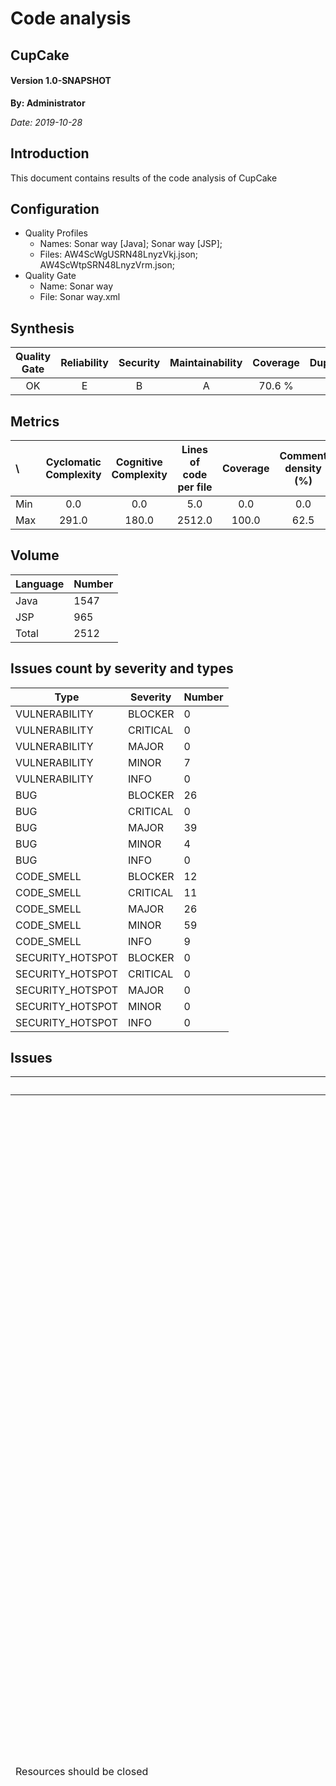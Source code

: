 # Code analysis
## CupCake 
#### Version 1.0-SNAPSHOT 

**By: Administrator**

*Date: 2019-10-28*

## Introduction
This document contains results of the code analysis of CupCake



## Configuration

- Quality Profiles
    - Names: Sonar way [Java]; Sonar way [JSP]; 
    - Files: AW4ScWgUSRN48LnyzVkj.json; AW4ScWtpSRN48LnyzVrm.json; 
 - Quality Gate
    - Name: Sonar way
    - File: Sonar way.xml

## Synthesis
Quality Gate | Reliability | Security | Maintainability | Coverage | Duplications
:---:|:---:|:---:|:---:|:---:|:---:
OK | E | B | A | 70.6 % | 1.8 %

## Metrics

\ | Cyclomatic Complexity | Cognitive Complexity | Lines of code per file | Coverage | Comment density (%) | Duplication (%)
:---|:---:|:---:|:---:|:---:|:---:|:---:
Min | 0.0 | 0.0 | 5.0 | 0.0 | 0.0 | 0.0
Max | 291.0 | 180.0 | 2512.0 | 100.0 | 62.5 | 20.0

## Volume

Language|Number
---|---
Java|1547
JSP|965
Total|2512


## Issues count by severity and types

Type|Severity|Number
---|---|---
VULNERABILITY|BLOCKER|0
VULNERABILITY|CRITICAL|0
VULNERABILITY|MAJOR|0
VULNERABILITY|MINOR|7
VULNERABILITY|INFO|0
BUG|BLOCKER|26
BUG|CRITICAL|0
BUG|MAJOR|39
BUG|MINOR|4
BUG|INFO|0
CODE_SMELL|BLOCKER|12
CODE_SMELL|CRITICAL|11
CODE_SMELL|MAJOR|26
CODE_SMELL|MINOR|59
CODE_SMELL|INFO|9
SECURITY_HOTSPOT|BLOCKER|0
SECURITY_HOTSPOT|CRITICAL|0
SECURITY_HOTSPOT|MAJOR|0
SECURITY_HOTSPOT|MINOR|0
SECURITY_HOTSPOT|INFO|0


## Issues
Name|Description|Type|Severity|Number
---|---|---|---|---
Resources should be closed|Connections, streams, files, and other classes that implement the Closeable interface or its super-interface, <br /> AutoCloseable, needs to be closed after use. Further, that close call must be made in a finally block otherwise <br /> an exception could keep the call from being made. Preferably, when class implements AutoCloseable, resource should be created using <br /> "try-with-resources" pattern and will be closed automatically. <br /> Failure to properly close resources will result in a resource leak which could bring first the application and then perhaps the box it's on to <br /> their knees. <br /> Noncompliant Code Example <br />  <br /> private void readTheFile() throws IOException { <br />   Path path = Paths.get(this.fileName); <br />   BufferedReader reader = Files.newBufferedReader(path, this.charset); <br />   // ... <br />   reader.close();  // Noncompliant <br />   // ... <br />   Files.lines("input.txt").forEach(System.out::println); // Noncompliant: The stream needs to be closed <br /> } <br />  <br /> private void doSomething() { <br />   OutputStream stream = null; <br />   try { <br />     for (String property : propertyList) { <br />       stream = new FileOutputStream("myfile.txt");  // Noncompliant <br />       // ... <br />     } <br />   } catch (Exception e) { <br />     // ... <br />   } finally { <br />     stream.close();  // Multiple streams were opened. Only the last is closed. <br />   } <br /> } <br />  <br /> Compliant Solution <br />  <br /> private void readTheFile(String fileName) throws IOException { <br />     Path path = Paths.get(fileName); <br />     try (BufferedReader reader = Files.newBufferedReader(path, StandardCharsets.UTF_8)) { <br />       reader.readLine(); <br />       // ... <br />     } <br />     // .. <br />     try (Stream&lt;String&gt; input = Files.lines("input.txt"))  { <br />       input.forEach(System.out::println); <br />     } <br /> } <br />  <br /> private void doSomething() { <br />   OutputStream stream = null; <br />   try { <br />     stream = new FileOutputStream("myfile.txt"); <br />     for (String property : propertyList) { <br />       // ... <br />     } <br />   } catch (Exception e) { <br />     // ... <br />   } finally { <br />     stream.close(); <br />   } <br /> } <br />  <br /> Exceptions <br /> Instances of the following classes are ignored by this rule because close has no effect: <br />  <br />    java.io.ByteArrayOutputStream  <br />    java.io.ByteArrayInputStream  <br />    java.io.CharArrayReader  <br />    java.io.CharArrayWriter  <br />    java.io.StringReader  <br />    java.io.StringWriter  <br />  <br /> Java 7 introduced the try-with-resources statement, which implicitly closes Closeables. All resources opened in a try-with-resources <br /> statement are ignored by this rule.  <br />  <br /> try (BufferedReader br = new BufferedReader(new FileReader(fileName))) { <br />   //... <br /> } <br /> catch ( ... ) { <br />   //... <br /> } <br />  <br /> See <br />  <br />    MITRE, CWE-459 - Incomplete Cleanup  <br />    CERT, FIO04-J. - Release resources when they are no longer needed  <br />    CERT, FIO42-C. - Close files when they are no longer needed  <br />    Try With Resources  <br /> |BUG|BLOCKER|25
"PreparedStatement" and "ResultSet" methods should be called with valid indices|The parameters in a PreparedStatement are numbered from 1, not 0, so using any "set" method of a PreparedStatement with a <br /> number less than 1 is a bug, as is using an index higher than the number of parameters. Similarly, ResultSet indices also start at 1, <br /> rather than 0 <br /> Noncompliant Code Example <br />  <br /> PreparedStatement ps = con.prepareStatement("SELECT fname, lname FROM employees where hireDate &gt; ? and salary &lt; ?"); <br /> ps.setDate(0, date);  // Noncompliant <br /> ps.setDouble(3, salary);  // Noncompliant <br />  <br /> ResultSet rs = ps.executeQuery(); <br /> while (rs.next()) { <br />   String fname = rs.getString(0);  // Noncompliant <br />   // ... <br /> } <br />  <br /> Compliant Solution <br />  <br /> PreparedStatement ps = con.prepareStatement("SELECT fname, lname FROM employees where hireDate &gt; ? and salary &lt; ?"); <br /> ps.setDate(1, date); <br /> ps.setDouble(2, salary); <br />  <br /> ResultSet rs = ps.executeQuery(); <br /> while (rs.next()) { <br />   String fname = rs.getString(1); <br />   // ... <br /> } <br /> |BUG|BLOCKER|1
"<!DOCTYPE>" declarations should appear before "<html>" tags|The &lt;!DOCTYPE&gt; declaration tells the web browser which (X)HTML version is being used on the page, and therefore how to interpret <br /> the various elements. <br /> Validators also rely on it to know which rules to enforce. <br /> It should always preceed the &lt;html&gt; tag. <br /> Noncompliant Code Example <br />  <br /> &lt;html&gt;  &lt;!-- Noncompliant --&gt; <br /> ... <br /> &lt;/html&gt; <br />  <br /> Compliant Solution <br />  <br /> &lt;!DOCTYPE html&gt; <br /> &lt;html&gt;  &lt;!-- Compliant --&gt; <br /> ... <br /> &lt;/html&gt; <br /> |BUG|MAJOR|12
"<html>" element should have a language attribute|The &lt;html&gt;&nbsp;element should provide the lang and/or xml:lang attribute in order to identify the <br /> default language of a document. <br /> It enables assistive technologies, such as screen readers,&nbsp;to provide a comfortable reading experience by adapting the pronunciation and <br /> accent to the language. It also helps braille translation software, telling it to switch the control codes for accented characters for instance. <br /> Other benefits of marking the language include: <br />  <br />    assisting user agents in providing dictionary definitions or helping users benefit from translation tools.  <br />    improving search engine ranking. <br />    <br />  <br /> Both the lang and the xml:lang attributes can take only one value. <br /> &nbsp; <br /> Noncompliant Code Example <br />  <br /> &lt;!DOCTYPE html&gt; <br /> &lt;html&gt; &lt;!-- Noncompliant --&gt; <br /> &nbsp;&nbsp;&nbsp; &lt;head&gt; <br />  &nbsp;&nbsp;&nbsp;&nbsp; &nbsp;&nbsp;&nbsp; &lt;title&gt;A page written in english&lt;/title&gt; <br />  &nbsp;&nbsp;&nbsp;&nbsp; &nbsp;&nbsp;&nbsp; &lt;meta content="text/html; charset=utf-8" /&gt; <br /> &nbsp;&nbsp;&nbsp; &lt;/head&gt; &nbsp; <br />  <br />  <br /> &nbsp;&nbsp;&nbsp; &lt;body&gt; &nbsp;&nbsp;&nbsp;&nbsp; <br /> &nbsp;&nbsp;&nbsp; ... &nbsp;&nbsp; <br /> &nbsp;&nbsp;&nbsp; &lt;/body&gt; <br /> &lt;/html&gt; <br />  <br /> Compliant Solution <br />  <br /> &lt;!DOCTYPE html&gt; <br /> &lt;html lang="en"&gt; <br /> &nbsp;&nbsp;&nbsp; &lt;head&gt; <br />  &nbsp;&nbsp;&nbsp;&nbsp; &nbsp;&nbsp;&nbsp; &lt;title&gt;A page written in english&lt;/title&gt; <br />  &nbsp;&nbsp;&nbsp;&nbsp; &nbsp;&nbsp;&nbsp; &lt;meta content="text/html; charset=utf-8" /&gt; <br /> &nbsp;&nbsp;&nbsp; &lt;/head&gt; &nbsp; <br />  <br />  <br /> &nbsp;&nbsp;&nbsp; &lt;body&gt; &nbsp;&nbsp;&nbsp;&nbsp; <br /> &nbsp;&nbsp;&nbsp; ... &nbsp;&nbsp; <br /> &nbsp;&nbsp;&nbsp; &lt;/body&gt; <br /> &lt;/html&gt; <br />  <br />  <br /> &lt;!DOCTYPE html&gt; <br /> &lt;html lang="en" xml:lang="en"&gt; <br /> &nbsp;&nbsp;&nbsp; &lt;head&gt; <br />  &nbsp;&nbsp;&nbsp;&nbsp; &nbsp;&nbsp;&nbsp; &lt;title&gt;A page written in english&lt;/title&gt; <br />  &nbsp;&nbsp;&nbsp;&nbsp; &nbsp;&nbsp;&nbsp; &lt;meta content="text/html; charset=utf-8" /&gt; <br /> &nbsp;&nbsp;&nbsp; &lt;/head&gt; &nbsp; <br />  <br />  <br /> &nbsp;&nbsp;&nbsp; &lt;body&gt; &nbsp;&nbsp;&nbsp;&nbsp; <br /> &nbsp;&nbsp;&nbsp; ... &nbsp;&nbsp; <br /> &nbsp;&nbsp;&nbsp; &lt;/body&gt; <br /> &lt;/html&gt; <br />  <br /> See <br />  <br />    WCAG2, H57 - Using language attributes on the html element  <br />    WCAG2, 3.1.1 - Language of Page  <br /> |BUG|MAJOR|12
"<th>" tags should have "id" or "scope" attributes|Associating &lt;table&gt; headers, i.e. &lt;th&gt; elements, with their &lt;td&gt; cells enables screen <br /> readers to announce the header prior to the data. This considerably increases the accessibility of tables to visually impaired users. <br /> There are two ways of doing it: <br />  <br />    Adding a scope attribute to &lt;th&gt; headers.  <br />    Adding an id attribute to &lt;th&gt; headers and a headers attribute to every &lt;td&gt; <br />   element.  <br />  <br /> It is recommended to add scope attributes to &lt;th&gt; headers whenever possible. Use &lt;th id="..."&gt; <br /> and &lt;td headers="..."&gt; only when &lt;th scope="..."&gt; is not capable of associating cells to their headers. This <br /> happens for very complex tables which have headers splitting the data in multiple subtables. See&nbsp;W3C WAI&nbsp;Web Accessibility Tutorials&nbsp;for more information. <br /> Note that complex tables can often be split into multiple smaller tables, which improves the user experience. <br /> This rule raises an issue when a &lt;th&gt; element has neither id nor scope attributes set. <br /> Noncompliant Code Example <br />  <br /> &lt;table border="1"&gt; <br />   &lt;caption&gt;Contact Information&lt;/caption&gt; <br />   &lt;tr&gt; <br />     &lt;td&gt;&lt;/td&gt; <br />     &lt;th&gt;Name&lt;/th&gt;                                          &lt;!-- Non-Compliant --&gt; <br />     &lt;th&gt;Phone#&lt;/th&gt;                                        &lt;!-- Non-Compliant --&gt; <br />     &lt;th&gt;City&lt;/th&gt;                                          &lt;!-- Non-Compliant --&gt; <br />   &lt;/tr&gt; <br />   &lt;tr&gt; <br />     &lt;td&gt;1.&lt;/td&gt; <br />     &lt;th&gt;Joel Garner&lt;/th&gt;                                   &lt;!-- Non-Compliant --&gt; <br />     &lt;td&gt;412-212-5421&lt;/td&gt; <br />     &lt;td&gt;Pittsburgh&lt;/td&gt; <br />   &lt;/tr&gt; <br />   &lt;tr&gt; <br />     &lt;td&gt;2.&lt;/td&gt; <br />     &lt;th&gt;Clive Lloyd&lt;/th&gt;                                   &lt;!-- Non-Compliant --&gt; <br />     &lt;td&gt;410-306-1420&lt;/td&gt; <br />     &lt;td&gt;Baltimore&lt;/td&gt; <br />   &lt;/tr&gt; <br /> &lt;/table&gt; <br />  <br /> Compliant Solution <br />  <br /> &lt;table border="1"&gt; <br />   &lt;caption&gt;Contact Information&lt;/caption&gt; <br />   &lt;tr&gt; <br />     &lt;td&gt;&lt;/td&gt; <br />     &lt;th scope="col"&gt;Name&lt;/th&gt;                              &lt;!-- Compliant --&gt; <br />     &lt;th scope="col"&gt;Phone#&lt;/th&gt;                            &lt;!-- Compliant --&gt; <br />     &lt;th scope="col"&gt;City&lt;/th&gt;                              &lt;!-- Compliant --&gt; <br />   &lt;/tr&gt; <br />   &lt;tr&gt; <br />     &lt;td&gt;1.&lt;/td&gt; <br />     &lt;th scope="row"&gt;Joel Garner&lt;/th&gt;                       &lt;!-- Compliant --&gt; <br />     &lt;td&gt;412-212-5421&lt;/td&gt; <br />     &lt;td&gt;Pittsburgh&lt;/td&gt; <br />   &lt;/tr&gt; <br />   &lt;tr&gt; <br />     &lt;td&gt;2.&lt;/td&gt; <br />     &lt;th scope="row"&gt;Clive Lloyd&lt;/th&gt;                       &lt;!-- Compliant --&gt; <br />     &lt;td&gt;410-306-1420&lt;/td&gt; <br />     &lt;td&gt;Baltimore&lt;/td&gt; <br />   &lt;/tr&gt; <br /> &lt;/table&gt; <br />  <br /> or: <br />  <br /> &lt;table border="1"&gt; <br />   &lt;caption&gt;Contact Information&lt;/caption&gt; <br />   &lt;tr&gt; <br />     &lt;td&gt;&lt;/td&gt; <br />     &lt;th id="name"&gt;Name&lt;/th&gt;                                &lt;!-- Compliant --&gt; <br />     &lt;th id="phone"&gt;Phone#&lt;/th&gt;                             &lt;!-- Compliant --&gt; <br />     &lt;th id="city"&gt;City&lt;/th&gt;                                &lt;!-- Compliant --&gt; <br />   &lt;/tr&gt; <br />   &lt;tr&gt; <br />     &lt;td&gt;1.&lt;/td&gt; <br />     &lt;th id="person1" headers="name"&gt;Joel Garner&lt;/th&gt;       &lt;!-- Compliant --&gt; <br />     &lt;td headers="phone person1"&gt;412-212-5421&lt;/td&gt; <br />     &lt;td headers="city person1"&gt;Pittsburgh&lt;/td&gt; <br />   &lt;/tr&gt; <br />   &lt;tr&gt; <br />     &lt;td&gt;2.&lt;/td&gt; <br />     &lt;th id="person2" headers="name"&gt;Clive Lloyd&lt;/th&gt;       &lt;!-- Compliant --&gt; <br />     &lt;td headers="phone person2"&gt;410-306-1420&lt;/td&gt; <br />     &lt;td headers="city person2"&gt;Baltimore&lt;/td&gt; <br />   &lt;/tr&gt; <br /> &lt;/table&gt; <br />  <br /> See <br />  * WCAG2, 1.3.1&nbsp;-&nbsp;Info <br /> and Relationships <br />  <br />    WCAG2, H43 - Using id and headers attributes to associate data cells with header <br />   cells in data tables  <br /> |BUG|MAJOR|11
Non-serializable objects should not be stored in "HttpSession" objects|If you have no intention of writting an HttpSession object to file, then storing non-serializable objects in it may not <br /> seem like a big deal. But whether or not you explicitly serialize the session, it may be written to disk anyway, as the server manages its memory use <br /> in a process called "passivation". Further, some servers automatically write their active sessions out to file at shutdown &amp; deserialize any such <br /> sessions at startup. <br /> The point is, that even though HttpSession does not extend Serializable, you must nonetheless assume that it will be <br /> serialized, and understand that if you've stored non-serializable objects in the session, errors will result.  <br /> Noncompliant Code Example <br />  <br /> public class Address { <br />   //... <br /> } <br />  <br /> //... <br /> HttpSession session = request.getSession(); <br /> session.setAttribute("address", new Address());  // Noncompliant; Address isn't serializable <br />  <br /> See <br />  <br />    MITRE, CWE-579 - J2EE Bad Practices: Non-serializable Object Stored in Session <br />    <br /> |BUG|MAJOR|4
"<table>" tags should have a description|In order to be accessible to visually impaired users, it is important that tables provides a description of its content before the data is <br /> accessed. <br /> The simplest way to do it, and also the one recommended by WCAG2 is to add a <br /> &lt;caption&gt; element inside the &lt;table&gt;. <br /> Other technics this rule accepts are: <br />  <br />    referencing the description element with an aria-describedby attribute in the &lt;table&gt;.  <br />    embedding the &lt;table&gt; inside a &lt;figure&gt; which also contains a &lt;figcaption&gt;.  <br />    adding a summary attribute to the &lt;table&gt; tag. However note that this attribute has been deprecated in HTML5. <br />    <br />  <br /> See&nbsp;W3C WAI&nbsp;Web Accessibility Tutorials&nbsp;for more information. <br /> This rule raises an issue when a &lt;table&gt; has neither of the previously mentioned description mechanisms. <br /> Noncompliant Code Example <br />  <br /> &lt;table&gt; &lt;!-- Noncompliant --&gt; <br />   ... <br /> &lt;table&gt; <br />  <br /> Compliant Solution <br /> Adding a &lt;caption&gt; element. <br />  <br /> &lt;table&gt; <br />   &lt;caption&gt;New York City Marathon Results 2013&lt;/caption&gt; <br />   ... <br /> &lt;/table&gt; <br />  <br /> Adding an aria-describedby attribute. <br />  <br /> &lt;p id="mydesc"&gt;New York City Marathon Results 2013&lt;/p&gt; <br /> &lt;table aria-describedby="mydesc"&gt; <br />   ... <br /> &lt;/table&gt; <br />  <br /> Embedding the table in a &lt;figure&gt; which also contains a &lt;figcaption&gt;. <br />  <br /> &lt;figure&gt; <br />   &lt;figcaption&gt;New York City Marathon Results 2013&lt;/figcaption&gt; <br />   &lt;table&gt; <br />     ... <br />   &lt;/table&gt; <br /> &lt;/figure&gt; <br />  <br /> Adding a summary attribute. <br />  <br /> &lt;table summary="New York City Marathon Results 2013"&gt; <br />   ... <br /> &lt;/table&gt; <br />  <br /> Exceptions <br /> No issue will be raised on &lt;table&gt; used for layout purpose, i.e. when it contains a role attribute set to <br /> "presentation" or "none". Note that using &lt;table&gt; for layout purpose is a bad practice. <br /> No issue will be raised either on &lt;table&gt; containing an aria-hidden attribute set to "true". <br /> See <br />  <br />    WCAG2, 1.3.1&nbsp;-&nbsp;Info <br />   and Relationships  <br />    WCAG2,&nbsp;H39 - Using caption elements to associate data table captions with data tables <br />    <br /> |BUG|MINOR|3
Method parameters, caught exceptions and foreach variables' initial values should not be ignored|While it is technically correct to assign to parameters from within method bodies, doing so before the parameter value is read is likely a bug. <br /> Instead, initial values of parameters, caught exceptions, and foreach parameters should be, if not treated as final, then at least read <br /> before reassignment. <br /> Noncompliant Code Example <br />  <br /> public void doTheThing(String str, int i, List&lt;String&gt; strings) { <br />   str = Integer.toString(i); // Noncompliant <br />  <br />   for (String s : strings) { <br />     s = "hello world"; // Noncompliant <br />   } <br /> } <br /> |BUG|MINOR|1
Methods and field names should not be the same or differ only by capitalization|Looking at the set of methods in a class, including superclass methods, and finding two methods or fields that differ only by capitalization is <br /> confusing to users of the class. It is similarly confusing to have a method and a field which differ only in capitalization or a method and a field <br /> with exactly the same name and visibility. <br /> In the case of methods, it may have been a mistake on the part of the original developer, who intended to override a superclass method, but instead <br /> added a new method with nearly the same name. <br /> Otherwise, this situation simply indicates poor naming. Method names should be action-oriented, and thus contain a verb, which is unlikely in the <br /> case where both a method and a member have the same name (with or without capitalization differences). However, renaming a public method could be <br /> disruptive to callers. Therefore renaming the member is the recommended action. <br /> Noncompliant Code Example <br />  <br /> public class Car{ <br />  <br />   public DriveTrain drive; <br />  <br />   public void tearDown(){...} <br />  <br />   public void drive() {...}  // Noncompliant; duplicates field name <br /> } <br />  <br /> public class MyCar extends Car{ <br />   public void teardown(){...}  // Noncompliant; not an override. It it really what's intended? <br />  <br />   public void drivefast(){...} <br />  <br />   public void driveFast(){...} //Huh? <br /> } <br />  <br /> Compliant Solution <br />  <br /> public class Car{ <br />  <br />   private DriveTrain drive; <br />  <br />   public void tearDown(){...} <br />  <br />   public void drive() {...}  // field visibility reduced <br /> } <br />  <br /> public class MyCar extends Car{ <br />   @Override <br />   public void tearDown(){...} <br />  <br />   public void drivefast(){...} <br />  <br />   public void driveReallyFast(){...} <br />  <br /> } <br /> |CODE_SMELL|BLOCKER|2
Tests should include assertions|A test case without assertions ensures only that no exceptions are thrown. Beyond basic runnability, it ensures nothing about the behavior of the <br /> code under test. <br /> This rule raises an exception when no assertions from any of the following known frameworks are found in a test: <br />  <br />    JUnit  <br />    Fest 1.x  <br />    Fest 2.x  <br />    Rest-assured 2.0  <br />    AssertJ  <br />    Hamcrest  <br />    Spring's org.springframework.test.web.servlet.ResultActions.andExpect()  <br />    Eclipse Vert.x  <br />    Truth Framework  <br />    Mockito  <br />    EasyMock  <br />    JMock  <br />    WireMock  <br />    RxJava 1.x  <br />    RxJava 2.x  <br />    Selenide  <br />    JMockit  <br />  <br /> Furthermore, as new or custom assertion frameworks may be used, the rule can be parametrized to define specific methods that will also be <br /> considered as assertions. No issue will be raised when such methods are found in test cases. The parameter value should have the following format <br /> &lt;FullyQualifiedClassName&gt;#&lt;MethodName&gt;, where MethodName can end with the wildcard character. For constructors, <br /> the pattern should be &lt;FullyQualifiedClassName&gt;#&lt;init&gt;. <br /> Example:&nbsp;com.company.CompareToTester#compare*,com.company.CustomAssert#customAssertMethod,com.company.CheckVerifier#&lt;init&gt;. <br /> Noncompliant Code Example <br />  <br /> @Test <br /> public void testDoSomething() {  // Noncompliant <br />   MyClass myClass = new MyClass(); <br />   myClass.doSomething(); <br /> } <br />  <br /> Compliant Solution <br /> Example when com.company.CompareToTester#compare* is used as parameter to the rule. <br />  <br /> import com.company.CompareToTester; <br />  <br /> @Test <br /> public void testDoSomething() { <br />   MyClass myClass = new MyClass(); <br />   assertNull(myClass.doSomething());  // JUnit assertion <br />   assertThat(myClass.doSomething()).isNull();  // Fest assertion <br /> } <br />  <br /> @Test <br /> public void testDoSomethingElse() { <br />   MyClass myClass = new MyClass(); <br />   new CompareToTester().compareWith(myClass);  // Compliant - custom assertion method defined as rule parameter <br />   CompareToTester.compareStatic(myClass);  // Compliant <br /> } <br /> |CODE_SMELL|BLOCKER|10
Methods should not be empty|There are several reasons for a method not to have a method body: <br />  <br />    It is an unintentional omission, and should be fixed to prevent an unexpected behavior in production.  <br />    It is not yet, or never will be, supported. In this case an UnsupportedOperationException should be thrown.  <br />    The method is an intentionally-blank override. In this case a nested comment should explain the reason for the blank override.  <br />  <br /> Noncompliant Code Example <br />  <br /> public void doSomething() { <br /> } <br />  <br /> public void doSomethingElse() { <br /> } <br />  <br /> Compliant Solution <br />  <br /> @Override <br /> public void doSomething() { <br />   // Do nothing because of X and Y. <br /> } <br />  <br /> @Override <br /> public void doSomethingElse() { <br />   throw new UnsupportedOperationException(); <br /> } <br />  <br /> Exceptions <br /> Default (no-argument) constructors are ignored when there are other constructors in the class, as are empty methods in abstract classes. <br />  <br /> public abstract class Animal { <br />   void speak() {  // default implementation ignored <br />   } <br /> } <br /> |CODE_SMELL|CRITICAL|4
String literals should not be duplicated|Duplicated string literals make the process of refactoring error-prone, since you must be sure to update all occurrences. <br /> On the other hand, constants can be referenced from many places, but only need to be updated in a single place. <br /> Noncompliant Code Example <br /> With the default threshold of 3: <br />  <br /> public void run() { <br />   prepare("action1");                              // Noncompliant - "action1" is duplicated 3 times <br />   execute("action1"); <br />   release("action1"); <br /> } <br />  <br /> @SuppressWarning("all")                            // Compliant - annotations are excluded <br /> private void method1() { /* ... */ } <br /> @SuppressWarning("all") <br /> private void method2() { /* ... */ } <br />  <br /> public String method3(String a) { <br />   System.out.println("'" + a + "'");               // Compliant - literal "'" has less than 5 characters and is excluded <br />   return "";                                       // Compliant - literal "" has less than 5 characters and is excluded <br /> } <br />  <br /> Compliant Solution <br />  <br /> private static final String ACTION_1 = "action1";  // Compliant <br />  <br /> public void run() { <br />   prepare(ACTION_1);                               // Compliant <br />   execute(ACTION_1); <br />   release(ACTION_1); <br /> } <br />  <br /> Exceptions <br /> To prevent generating some false-positives, literals having less than 5 characters are excluded.|CODE_SMELL|CRITICAL|5
Cognitive Complexity of methods should not be too high|Cognitive Complexity is a measure of how hard the control flow of a method is to understand. Methods with high Cognitive Complexity will be <br /> difficult to maintain. <br /> See <br />  <br />    Cognitive Complexity  <br /> |CODE_SMELL|CRITICAL|2
Track uses of "TODO" tags|TODO tags are commonly used to mark places where some more code is required, but which the developer wants to implement later. <br /> Sometimes the developer will not have the time or will simply forget to get back to that tag. <br /> This rule is meant to track those tags and to ensure that they do not go unnoticed. <br /> See <br />  <br />    MITRE, CWE-546 - Suspicious Comment  <br /> |CODE_SMELL|INFO|4
Track uses of "TODO" tags|TODO tags are commonly used to mark places where some more code is required, but which the developer wants to implement later. <br /> Sometimes the developer will not have the time or will simply forget to get back to that tag. <br /> This rule is meant to track those tags and to ensure that they do not go unnoticed. <br /> Noncompliant Code Example <br />  <br /> void doSomething() { <br />   // TODO <br /> } <br />  <br /> See <br />  <br />    MITRE, CWE-546 - Suspicious Comment  <br /> |CODE_SMELL|INFO|5
Sections of code should not be commented out|Programmers should not comment out code as it bloats programs and reduces readability. <br /> Unused code should be deleted and can be retrieved from source control history if required.|CODE_SMELL|MAJOR|8
Nested blocks of code should not be left empty|Most of the time a block of code is empty when a piece of code is really missing. So such empty block must be either filled or removed. <br /> Noncompliant Code Example <br />  <br /> for (int i = 0; i &lt; 42; i++){}  // Empty on purpose or missing piece of code ? <br />  <br /> Exceptions <br /> When a block contains a comment, this block is not considered to be empty unless it is a synchronized block. synchronized <br /> blocks are still considered empty even with comments because they can still affect program flow.|CODE_SMELL|MAJOR|1
Generic exceptions should never be thrown|Using such generic exceptions as Error, RuntimeException, Throwable, and Exception prevents <br /> calling methods from handling true, system-generated exceptions differently than application-generated errors.  <br /> Noncompliant Code Example <br />  <br /> public void foo(String bar) throws Throwable {  // Noncompliant <br />   throw new RuntimeException("My Message");     // Noncompliant <br /> } <br />  <br /> Compliant Solution <br />  <br /> public void foo(String bar) { <br />   throw new MyOwnRuntimeException("My Message"); <br /> } <br />  <br /> Exceptions <br /> Generic exceptions in the signatures of overriding methods are ignored, because overriding method has to follow signature of the throw declaration <br /> in the superclass. The issue will be raised on superclass declaration of the method (or won't be raised at all if superclass is not part of the <br /> analysis). <br />  <br /> @Override <br /> public void myMethod() throws Exception {...} <br />  <br /> Generic exceptions are also ignored in the signatures of methods that make calls to methods that throw generic exceptions. <br />  <br /> public void myOtherMethod throws Exception { <br />   doTheThing();  // this method throws Exception <br /> } <br />  <br /> See <br />  <br />    MITRE, CWE-397 - Declaration of Throws for Generic Exception  <br />    CERT, ERR07-J. - Do not throw RuntimeException, Exception, or Throwable <br />    <br /> |CODE_SMELL|MAJOR|1
Utility classes should not have public constructors|Utility classes, which are collections of static members, are not meant to be instantiated. Even abstract utility classes, which can <br /> be extended, should not have public constructors. <br /> Java adds an implicit public constructor to every class which does not define at least one explicitly. Hence, at least one non-public constructor <br /> should be defined. <br /> Noncompliant Code Example <br />  <br /> class StringUtils { // Noncompliant <br />  <br />   public static String concatenate(String s1, String s2) { <br />     return s1 + s2; <br />   } <br />  <br /> } <br />  <br /> Compliant Solution <br />  <br /> class StringUtils { // Compliant <br />  <br />   private StringUtils() { <br />     throw new IllegalStateException("Utility class"); <br />   } <br />  <br />   public static String concatenate(String s1, String s2) { <br />     return s1 + s2; <br />   } <br />  <br /> } <br />  <br /> Exceptions <br /> When class contains public static void main(String[] args) method it is not considered as utility class and will be ignored by this <br /> rule.|CODE_SMELL|MAJOR|1
Try-catch blocks should not be nested|Nesting try/catch blocks severely impacts the readability of source code because it makes it too difficult to understand <br /> which block will catch which exception.|CODE_SMELL|MAJOR|3
Empty arrays and collections should be returned instead of null|Returning null instead of an actual array or collection forces callers of the method to explicitly test for nullity, making them more <br /> complex and less readable. <br /> Moreover, in many cases, null is used as a synonym for empty. <br /> Noncompliant Code Example <br />  <br /> public static List&lt;Result&gt; getResults() { <br />   return null;                             // Noncompliant <br /> } <br />  <br /> public static Result[] getResults() { <br />   return null;                             // Noncompliant <br /> } <br />  <br /> public static void main(String[] args) { <br />   Result[] results = getResults(); <br />  <br />   if (results != null) {                   // Nullity test required to prevent NPE <br />     for (Result result: results) { <br />       /* ... */ <br />     } <br />   } <br /> } <br />  <br />  <br /> Compliant Solution <br />  <br /> public static List&lt;Result&gt; getResults() { <br />   return Collections.emptyList();          // Compliant <br /> } <br />  <br /> public static Result[] getResults() { <br />   return new Result[0]; <br /> } <br />  <br /> public static void main(String[] args) { <br />   for (Result result: getResults()) { <br />     /* ... */ <br />   } <br /> } <br />  <br /> See <br />  <br />    CERT, MSC19-C. - For functions that return an array, prefer returning an <br />   empty array over a null value  <br />    CERT, MET55-J. - Return an empty array or collection instead of a null <br />   value for methods that return an array or collection  <br /> |CODE_SMELL|MAJOR|2
Unused method parameters should be removed|Unused parameters are misleading. Whatever the values passed to such parameters, the behavior will be the same. <br /> Noncompliant Code Example <br />  <br /> void doSomething(int a, int b) {     // "b" is unused <br />   compute(a); <br /> } <br />  <br /> Compliant Solution <br />  <br /> void doSomething(int a) { <br />   compute(a); <br /> } <br />  <br /> Exceptions <br /> The rule will not raise issues for unused parameters: <br />  <br />    that are annotated with @javax.enterprise.event.Observes  <br />    in overrides and implementation methods  <br />    in interface default methods  <br />    in non-private methods that only throw or that have empty bodies  <br />    in annotated methods, unless the annotation is @SuppressWarning("unchecked") or @SuppressWarning("rawtypes"), in <br />   which case the annotation will be ignored  <br />    in overridable methods (non-final, or not member of a final class, non-static, non-private), if the parameter is documented with a proper <br />   javadoc.  <br />  <br />  <br /> @Override <br /> void doSomething(int a, int b) {     // no issue reported on b <br />   compute(a); <br /> } <br />  <br /> public void foo(String s) { <br />   // designed to be extended but noop in standard case <br /> } <br />  <br /> protected void bar(String s) { <br />   //open-closed principle <br /> } <br />  <br /> public void qix(String s) { <br />   throw new UnsupportedOperationException("This method should be implemented in subclasses"); <br /> } <br />  <br /> /** <br />  * @param s This string may be use for further computation in overriding classes <br />  */ <br /> protected void foobar(int a, String s) { // no issue, method is overridable and unused parameter has proper javadoc <br />   compute(a); <br /> } <br />  <br /> See <br />  <br />    CERT, MSC12-C. - Detect and remove code that has no effect or is never <br />   executed  <br /> |CODE_SMELL|MAJOR|2
Dead stores should be removed|A dead store happens when a local variable is assigned a value that is not read by any subsequent instruction. Calculating or retrieving a value <br /> only to then overwrite it or throw it away, could indicate a serious error in the code. Even if it's not an error, it is at best a waste of resources. <br /> Therefore all calculated values should be used. <br /> Noncompliant Code Example <br />  <br /> i = a + b; // Noncompliant; calculation result not used before value is overwritten <br /> i = compute(); <br />  <br /> Compliant Solution <br />  <br /> i = a + b; <br /> i += compute(); <br />  <br /> Exceptions <br /> This rule ignores initializations to -1, 0, 1, null, true, false and "". <br /> See <br />  <br />    MITRE, CWE-563 - Assignment to Variable without Use ('Unused Variable')  <br />    CERT, MSC13-C. - Detect and remove unused values  <br />    CERT, MSC56-J. - Detect and remove superfluous code and values  <br /> |CODE_SMELL|MAJOR|7
Static fields should not be updated in constructors|Assigning a value to a static field in a constructor could cause unreliable behavior at runtime since it will change the value for all <br /> instances of the class. <br /> Instead remove the field's static modifier, or initialize it statically. <br /> Noncompliant Code Example <br />  <br /> public class Person { <br />   static Date dateOfBirth; <br />   static int expectedFingers; <br />  <br />   public Person(date birthday) { <br />     dateOfBirth = birthday;  // Noncompliant; now everyone has this birthday <br />     expectedFingers = 10;  // Noncompliant <br />   } <br /> } <br />  <br /> Compliant Solution <br />  <br /> public class Person { <br />   Date dateOfBirth; <br />   static int expectedFingers = 10; <br />  <br />   public Person(date birthday) { <br />     dateOfBirth = birthday; <br />   } <br /> } <br /> |CODE_SMELL|MAJOR|1
Empty statements should be removed|Empty statements, i.e. ;, are usually introduced by mistake, for example because: <br />  <br />    It was meant to be replaced by an actual statement, but this was forgotten.  <br />    There was a typo which lead the semicolon to be doubled, i.e. ;;.  <br />  <br /> Noncompliant Code Example <br />  <br /> void doSomething() { <br />   ;                                                       // Noncompliant - was used as a kind of TODO marker <br /> } <br />  <br /> void doSomethingElse() { <br />   System.out.println("Hello, world!");;                     // Noncompliant - double ; <br />   ... <br /> } <br />  <br /> Compliant Solution <br />  <br /> void doSomething() {} <br />  <br /> void doSomethingElse() { <br />   System.out.println("Hello, world!"); <br />   ... <br />   for (int i = 0; i &lt; 3; i++) ; // compliant if unique statement of a loop <br />   ... <br /> } <br />  <br /> See <br />  <br />    CERT, MSC12-C. - Detect and remove code that has no effect or is never <br />   executed  <br />    CERT, MSC51-J. - Do not place a semicolon immediately following an if, for, <br />   or while condition  <br />    CERT, EXP15-C. - Do not place a semicolon on the same line as an if, for, <br />   or while statement  <br /> |CODE_SMELL|MINOR|1
"throws" declarations should not be superfluous|An exception in a throws declaration in Java is superfluous if it is: <br />  <br />    listed multiple times  <br />    a subclass of another listed exception  <br />    a RuntimeException, or one of its descendants  <br />    completely unnecessary because the declared exception type cannot actually be thrown  <br />  <br /> Noncompliant Code Example <br />  <br /> void foo() throws MyException, MyException {}  // Noncompliant; should be listed once <br /> void bar() throws Throwable, Exception {}  // Noncompliant; Exception is a subclass of Throwable <br /> void baz() throws RuntimeException {}  // Noncompliant; RuntimeException can always be thrown <br />  <br /> Compliant Solution <br />  <br /> void foo() throws MyException {} <br /> void bar() throws Throwable {} <br /> void baz() {} <br />  <br /> Exceptions <br /> The rule will not raise any issue for exceptions that cannot be thrown from the method body: <br />  <br />    in overriding and implementation methods  <br />    in interface default methods  <br />    in non-private methods that only throw, have empty bodies, or a single return statement .  <br />    in overridable methods (non-final, or not member of a final class, non-static, non-private), if the exception is documented with a proper <br />   javadoc.  <br />  <br />  <br /> class A extends B { <br />   @Override <br />   void doSomething() throws IOException { <br />     compute(a); <br />   } <br />  <br />   public void foo() throws IOException {} <br />  <br />   protected void bar() throws IOException { <br />     throw new UnsupportedOperationException("This method should be implemented in subclasses"); <br />   } <br />  <br />   Object foobar(String s) throws IOException { <br />     return null; <br />   } <br />  <br />   /** <br />    * @throws IOException Overriding classes may throw this exception if they print values into a file <br />    */ <br />   protected void print() throws IOException { // no issue, method is overridable and the exception has proper javadoc <br />     System.out.println("foo"); <br />   } <br /> } <br /> |CODE_SMELL|MINOR|9
Field names should comply with a naming convention|Sharing some naming conventions is a key point to make it possible for a team to efficiently collaborate. This rule allows to check that field <br /> names match a provided regular expression. <br /> Noncompliant Code Example <br /> With the default regular expression ^[a-z][a-zA-Z0-9]*$: <br />  <br /> class MyClass { <br />    private int my_field; <br /> } <br />  <br /> Compliant Solution <br />  <br /> class MyClass { <br />    private int myField; <br /> } <br /> |CODE_SMELL|MINOR|3
Local variable and method parameter names should comply with a naming convention|Shared naming conventions allow teams to collaborate effectively. This rule raises an issue when a local variable or function parameter name does <br /> not match the provided regular expression. <br /> Noncompliant Code Example <br /> With the default regular expression ^[a-z][a-zA-Z0-9]*$: <br />  <br /> public void doSomething(int my_param) { <br />   int LOCAL; <br />   ... <br /> } <br />  <br /> Compliant Solution <br />  <br /> public void doSomething(int myParam) { <br />   int local; <br />   ... <br /> } <br />  <br /> Exceptions <br /> Loop counters are ignored by this rule. <br />  <br /> for (int i_1 = 0; i_1 &lt; limit; i_1++) {  // Compliant <br />   // ... <br /> } <br />  <br /> as well as one-character catch variables:  <br />  <br /> try { <br /> //... <br /> } catch (Exception e) { // Compliant <br /> } <br /> |CODE_SMELL|MINOR|5
Collection.isEmpty() should be used to test for emptiness|Using Collection.size() to test for emptiness works, but using Collection.isEmpty() makes the code more readable and can <br /> be more performant. The time complexity of any isEmpty() method implementation should be O(1) whereas some implementations <br /> of size() can be O(n). <br /> Noncompliant Code Example <br />  <br /> if (myCollection.size() == 0) {  // Noncompliant <br />   /* ... */ <br /> } <br />  <br /> Compliant Solution <br />  <br /> if (myCollection.isEmpty()) { <br />   /* ... */ <br /> } <br /> |CODE_SMELL|MINOR|1
Declarations should use Java collection interfaces such as "List" rather than specific implementation classes such as "LinkedList"|The purpose of the Java Collections API is to provide a well defined hierarchy of interfaces in order to hide implementation details. <br /> Implementing classes must be used to instantiate new collections, but the result of an instantiation should ideally be stored in a variable whose <br /> type is a Java Collection interface. <br /> This rule raises an issue when an implementation class: <br />  <br />    is returned from a public method.  <br />    is accepted as an argument to a public method.  <br />    is exposed as a public member.  <br />  <br /> Noncompliant Code Example <br />  <br /> public class Employees { <br />   private HashSet&lt;Employee&gt; employees = new HashSet&lt;Employee&gt;();  // Noncompliant - "employees" should have type "Set" rather than "HashSet" <br />  <br />   public HashSet&lt;Employee&gt; getEmployees() {                       // Noncompliant <br />     return employees; <br />   } <br /> } <br />  <br /> Compliant Solution <br />  <br /> public class Employees { <br />   private Set&lt;Employee&gt; employees = new HashSet&lt;Employee&gt;();      // Compliant <br />  <br />   public Set&lt;Employee&gt; getEmployees() {                           // Compliant <br />     return employees; <br />   } <br /> } <br /> |CODE_SMELL|MINOR|6
Unused local variables should be removed|If a local variable is declared but not used, it is dead code and should be removed. Doing so will improve maintainability because developers will <br /> not wonder what the variable is used for. <br /> Noncompliant Code Example <br />  <br /> public int numberOfMinutes(int hours) { <br />   int seconds = 0;   // seconds is never used <br />   return hours * 60; <br /> } <br />  <br /> Compliant Solution <br />  <br /> public int numberOfMinutes(int hours) { <br />   return hours * 60; <br /> } <br /> |CODE_SMELL|MINOR|9
Local variables should not be declared and then immediately returned or thrown|Declaring a variable only to immediately return or throw it is a bad practice. <br /> Some developers argue that the practice improves code readability, because it enables them to explicitly name what is being returned. However, this <br /> variable is an internal implementation detail that is not exposed to the callers of the method. The method name should be sufficient for callers to <br /> know exactly what will be returned. <br /> Noncompliant Code Example <br />  <br /> public long computeDurationInMilliseconds() { <br />   long duration = (((hours * 60) + minutes) * 60 + seconds ) * 1000 ; <br />   return duration; <br /> } <br />  <br /> public void doSomething() { <br />   RuntimeException myException = new RuntimeException(); <br />   throw myException; <br /> } <br />  <br /> Compliant Solution <br />  <br /> public long computeDurationInMilliseconds() { <br />   return (((hours * 60) + minutes) * 60 + seconds ) * 1000 ; <br /> } <br />  <br /> public void doSomething() { <br />   throw new RuntimeException(); <br /> } <br /> |CODE_SMELL|MINOR|2
Multiple variables should not be declared on the same line|Declaring multiple variables on one line is difficult to read. <br /> Noncompliant Code Example <br />  <br /> class MyClass { <br />  <br />   private int a, b; <br />  <br />   public void method(){ <br />     int c; int d; <br />   } <br /> } <br />  <br /> Compliant Solution <br />  <br /> class MyClass { <br />  <br />   private int a; <br />   private int b; <br />  <br />   public void method(){ <br />     int c; <br />     int d; <br />   } <br /> } <br />  <br /> See <br />  <br />    CERT, DCL52-J. - Do not declare more than one variable per declaration <br />    <br />    CERT, DCL04-C. - Do not declare more than one variable per declaration  <br /> |CODE_SMELL|MINOR|5
Unnecessary imports should be removed|The imports part of a file should be handled by the Integrated Development Environment (IDE), not manually by the developer.  <br /> Unused and useless imports should not occur if that is the case.  <br /> Leaving them in reduces the code's readability, since their presence can be confusing. <br /> Noncompliant Code Example <br />  <br /> package my.company; <br />  <br /> import java.lang.String;        // Noncompliant; java.lang classes are always implicitly imported <br /> import my.company.SomeClass;    // Noncompliant; same-package files are always implicitly imported <br /> import java.io.File;            // Noncompliant; File is not used <br />  <br /> import my.company2.SomeType; <br /> import my.company2.SomeType;    // Noncompliant; 'SomeType' is already imported <br />  <br /> class ExampleClass { <br />  <br />   public String someString; <br />   public SomeType something; <br />  <br /> } <br />  <br /> Exceptions <br /> Imports for types mentioned in comments, such as Javadocs, are ignored.|CODE_SMELL|MINOR|18
Formatting SQL queries is security-sensitive|Formatting strings used as SQL queries is security-sensitive. It has led in the past to the following vulnerabilities: <br />  <br />    CVE-2018-9019  <br />    CVE-2018-7318  <br />    CVE-2017-5611  <br />  <br /> SQL queries often need to use a hardcoded SQL string with a dynamic parameter coming from a user request. Formatting a string to add those <br /> parameters to the request is a bad practice as it can result in an SQL injection. The safe <br /> way to add parameters to a SQL query is to use SQL binding mechanisms. <br /> This rule raises an issue when an SQL query is built by formatting Strings, even if there is no injection. This rule does not detect SQL <br /> injections. The goal is to guide security code reviews and to prevent a common bad practice. <br /> The following method signatures from Java JDBC, JPA, JDO, Hibernate and Spring are tested:  <br />  <br />    org.hibernate.Session.createQuery  <br />    org.hibernate.Session.createSQLQuery  <br />    java.sql.Statement.executeQuery  <br />    java.sql.Statement.execute  <br />    java.sql.Statement.executeUpdate  <br />    java.sql.Statement.executeLargeUpdate  <br />    java.sql.Statement.addBatch  <br />    java.sql.Connection.prepareStatement  <br />    java.sql.Connection.prepareCall  <br />    java.sql.Connection.nativeSQL  <br />    javax.persistence.EntityManager.createNativeQuery  <br />    javax.persistence.EntityManager.createQuery  <br />    org.springframework.jdbc.core.JdbcOperations.batchUpdate  <br />    org.springframework.jdbc.core.JdbcOperations.execute  <br />    org.springframework.jdbc.core.JdbcOperations.query  <br />    org.springframework.jdbc.core.JdbcOperations.queryForList  <br />    org.springframework.jdbc.core.JdbcOperations.queryForMap  <br />    org.springframework.jdbc.core.JdbcOperations.queryForObject  <br />    org.springframework.jdbc.core.JdbcOperations.queryForRowSet  <br />    org.springframework.jdbc.core.JdbcOperations.queryForInt  <br />    org.springframework.jdbc.core.JdbcOperations.queryForLong  <br />    org.springframework.jdbc.core.JdbcOperations.update  <br />    org.springframework.jdbc.core.PreparedStatementCreatorFactory.&lt;init&gt;  <br />    org.springframework.jdbc.core.PreparedStatementCreatorFactory.newPreparedStatementCreator  <br />    javax.jdo.PersistenceManager.newQuery  <br />    javax.jdo.Query.setFilter  <br />    javax.jdo.Query.setGrouping  <br />  <br /> If a method is defined in an interface, implementations are also tested. For example this is the case for <br /> org.springframework.jdbc.core.JdbcOperations , which is usually used as org.springframework.jdbc.core.JdbcTemplate).  <br /> Ask Yourself Whether <br />  <br />    the SQL query is built using string formatting technics, such as concatenating variables.  <br />    some of the values are coming from an untrusted source and are not sanitized.  <br />  <br /> You may be at risk if you answered yes to this question. <br /> Recommended Secure Coding Practices <br />  <br />    Avoid building queries manually using formatting technics. If you do it anyway, do not include user input in this building process.  <br />    Use parameterized queries, prepared statements, or stored <br />   procedures whenever possible.  <br />    You may also use ORM frameworks such as Hibernate which, if used correctly, reduce injection risks.  <br />    Avoid executing SQL queries containing unsafe input in stored procedures or functions.  <br />    Sanitize every unsafe input.  <br />  <br /> You can also reduce the impact of an attack by using a database account with low privileges. <br /> Sensitive Code Example <br />  <br /> public User getUser(Connection con, String user) throws SQLException { <br />  <br />   Statement stmt1 = null; <br />   Statement stmt2 = null; <br />   PreparedStatement pstmt; <br />   try { <br />     stmt1 = con.createStatement(); <br />     ResultSet rs1 = stmt1.executeQuery("GETDATE()"); // No issue; hardcoded query <br />  <br />     stmt2 = con.createStatement(); <br />     ResultSet rs2 = stmt2.executeQuery("select FNAME, LNAME, SSN " + <br />                  "from USERS where UNAME=" + user);  // Sensitive <br />  <br />     pstmt = con.prepareStatement("select FNAME, LNAME, SSN " + <br />                  "from USERS where UNAME=" + user);  // Sensitive <br />     ResultSet rs3 = pstmt.executeQuery(); <br />  <br />     //... <br /> } <br />  <br /> public User getUserHibernate(org.hibernate.Session session, String data) { <br />  <br />   org.hibernate.Query query = session.createQuery( <br />             "FROM students where fname = " + data);  // Sensitive <br />   // ... <br /> } <br />  <br /> Compliant Solution <br />  <br /> public User getUser(Connection con, String user) throws SQLException { <br />  <br />   Statement stmt1 = null; <br />   PreparedStatement pstmt = null; <br />   String query = "select FNAME, LNAME, SSN " + <br />                  "from USERS where UNAME=?" <br />   try { <br />     stmt1 = con.createStatement(); <br />     ResultSet rs1 = stmt1.executeQuery("GETDATE()"); <br />  <br />     pstmt = con.prepareStatement(query); <br />     pstmt.setString(1, user);  // Good; PreparedStatements escape their inputs. <br />     ResultSet rs2 = pstmt.executeQuery(); <br />  <br />     //... <br />   } <br /> } <br />  <br /> public User getUserHibernate(org.hibernate.Session session, String data) { <br />  <br />   org.hibernate.Query query =  session.createQuery("FROM students where fname = ?"); <br />   query = query.setParameter(0,data);  // Good; Parameter binding escapes all input <br />  <br />   org.hibernate.Query query2 =  session.createQuery("FROM students where fname = " + data); // Sensitive <br />   // ... <br />  <br /> See <br />  <br />    OWASP Top 10 2017 Category A1 - Injection  <br />    MITRE, CWE-89 - Improper Neutralization of Special Elements used in an SQL Command  <br />    MITRE, CWE-564 - SQL Injection: Hibernate  <br />    MITRE, CWE-20 - Improper Input Validation  <br />    MITRE, CWE-943 - Improper Neutralization of Special Elements in Data Query Logic <br />    <br />    CERT, IDS00-J. - Prevent SQL injection  <br />    SANS Top 25 - Insecure Interaction Between Components  <br />    Derived from FindSecBugs rules Potential SQL/JPQL Injection <br />   (JPA), Potential SQL/JDOQL Injection (JDO), Potential SQL/HQL Injection (Hibernate)  <br /> |SECURITY_HOTSPOT|CRITICAL|5
Hashing data is security-sensitive|Hashing data is security-sensitive. It has led in the past to the following vulnerabilities: <br />  <br />    CVE-2018-9233  <br />    CVE-2013-5097  <br />    CVE-2007-1051  <br />  <br /> Cryptographic hash functions are used to uniquely identify information without storing their original form. When not done properly, an attacker can <br /> steal the original information by guessing it (ex: with a rainbow table), or replace the <br /> original data with another one having the same hash. <br /> This rule flags code that initiates hashing. <br /> Ask Yourself Whether <br />  <br />    the hashed value is used in a security context.  <br />    the hashing algorithm you are using is known to have vulnerabilities.  <br />    salts are not automatically generated and applied by the hashing function. <br />    <br />    any generated salts are cryptographically weak or not credential-specific.  <br />  <br /> You are at risk if you answered yes to the first question and any of the following ones. <br /> Recommended Secure Coding Practices <br />  <br />    for security related purposes, use only hashing algorithms which are currently known to be strong. Avoid using algorithms like MD5 and SHA1 <br />   completely in security contexts.  <br />    do not define your own hashing- or salt algorithms as they will most probably have flaws.  <br />    do not use algorithms that compute too quickly, like SHA256, as it must remain beyond modern hardware capabilities to perform brute force and <br />   dictionary based attacks.  <br />    use a hashing algorithm that generate its own salts as part of the hashing. If you generate your own salts, make sure that a cryptographically <br />   strong salt algorithm is used, that generated salts are credential-specific, and finally, that the salt is applied correctly before the hashing. <br />    <br />    save both the salt and the hashed value in the relevant database record; during future validation operations, the salt and hash can then be <br />   retrieved from the database. The hash is recalculated with the stored salt and the value being validated, and the result compared to the stored <br />   hash.  <br />    the strength of hashing algorithms often decreases over time as hardware capabilities increase. Check regularly that the algorithms you are <br />   using are still considered secure. If needed, rehash your data using a stronger algorithm.  <br />  <br /> Sensitive Code Example <br />  <br /> // === MessageDigest === <br /> import java.security.MessageDigest; <br /> import java.security.Provider; <br />  <br /> class A { <br />     void foo(String algorithm, String providerStr, Provider provider) throws Exception { <br />         MessageDigest.getInstance(algorithm); // Sensitive <br />         MessageDigest.getInstance(algorithm, providerStr); // Sensitive <br />         MessageDigest.getInstance(algorithm, provider); // Sensitive <br />     } <br /> } <br />  <br /> Regarding SecretKeyFactory. Any call to SecretKeyFactory.getInstance("...") with an argument starting by <br /> "PBKDF2" will be highlighted. See OWASP guidelines, list of standard algorithms and algorithms on android. <br />  <br /> // === javax.crypto === <br /> import javax.crypto.spec.PBEKeySpec; <br /> import javax.crypto.SecretKeyFactory; <br />  <br /> class A { <br />     void foo(char[] password, byte[] salt, int iterationCount, int keyLength) throws Exception { <br />         // Sensitive. Review this, even if it is the way recommended by OWASP <br />         SecretKeyFactory factory = SecretKeyFactory.getInstance("PBKDF2WithHmacSHA512"); <br />         PBEKeySpec spec = new PBEKeySpec(password, salt, iterationCount, keyLength); <br />         factory.generateSecret(spec).getEncoded(); <br />     } <br /> } <br />  <br /> Regarding Guava, only the hashing functions which are usually misused for sensitive data will raise an issue, i.e. md5 and <br /> sha*. <br />  <br /> // === Guava === <br /> import com.google.common.hash.Hashing; <br />  <br /> class A { <br />     void foo() { <br />         Hashing.md5(); // Sensitive <br />         Hashing.sha1(); // Sensitive <br />         Hashing.sha256(); // Sensitive <br />         Hashing.sha384(); // Sensitive <br />         Hashing.sha512(); // Sensitive <br />     } <br /> } <br />  <br />  <br /> // === org.apache.commons === <br /> import org.apache.commons.codec.digest.DigestUtils; <br />  <br /> class A { <br />     void foo(String strName, byte[] data, String str, java.io.InputStream stream) throws Exception { <br />         new DigestUtils(strName); // Sensitive <br />         new DigestUtils(); // Sensitive <br />  <br />         DigestUtils.getMd2Digest(); // Sensitive <br />         DigestUtils.getMd5Digest(); // Sensitive <br />         DigestUtils.getShaDigest(); // Sensitive <br />         DigestUtils.getSha1Digest(); // Sensitive <br />         DigestUtils.getSha256Digest(); // Sensitive <br />         DigestUtils.getSha384Digest(); // Sensitive <br />         DigestUtils.getSha512Digest(); // Sensitive <br />  <br />  <br />         DigestUtils.md2(data); // Sensitive <br />         DigestUtils.md2(stream); // Sensitive <br />         DigestUtils.md2(str); // Sensitive <br />         DigestUtils.md2Hex(data); // Sensitive <br />         DigestUtils.md2Hex(stream); // Sensitive <br />         DigestUtils.md2Hex(str); // Sensitive <br />  <br />         DigestUtils.md5(data); // Sensitive <br />         DigestUtils.md5(stream); // Sensitive <br />         DigestUtils.md5(str); // Sensitive <br />         DigestUtils.md5Hex(data); // Sensitive <br />         DigestUtils.md5Hex(stream); // Sensitive <br />         DigestUtils.md5Hex(str); // Sensitive <br />  <br />         DigestUtils.sha(data); // Sensitive <br />         DigestUtils.sha(stream); // Sensitive <br />         DigestUtils.sha(str); // Sensitive <br />         DigestUtils.shaHex(data); // Sensitive <br />         DigestUtils.shaHex(stream); // Sensitive <br />         DigestUtils.shaHex(str); // Sensitive <br />  <br />         DigestUtils.sha1(data); // Sensitive <br />         DigestUtils.sha1(stream); // Sensitive <br />         DigestUtils.sha1(str); // Sensitive <br />         DigestUtils.sha1Hex(data); // Sensitive <br />         DigestUtils.sha1Hex(stream); // Sensitive <br />         DigestUtils.sha1Hex(str); // Sensitive <br />  <br />         DigestUtils.sha256(data); // Sensitive <br />         DigestUtils.sha256(stream); // Sensitive <br />         DigestUtils.sha256(str); // Sensitive <br />         DigestUtils.sha256Hex(data); // Sensitive <br />         DigestUtils.sha256Hex(stream); // Sensitive <br />         DigestUtils.sha256Hex(str); // Sensitive <br />  <br />         DigestUtils.sha384(data); // Sensitive <br />         DigestUtils.sha384(stream); // Sensitive <br />         DigestUtils.sha384(str); // Sensitive <br />         DigestUtils.sha384Hex(data); // Sensitive <br />         DigestUtils.sha384Hex(stream); // Sensitive <br />         DigestUtils.sha384Hex(str); // Sensitive <br />  <br />         DigestUtils.sha512(data); // Sensitive <br />         DigestUtils.sha512(stream); // Sensitive <br />         DigestUtils.sha512(str); // Sensitive <br />         DigestUtils.sha512Hex(data); // Sensitive <br />         DigestUtils.sha512Hex(stream); // Sensitive <br />         DigestUtils.sha512Hex(str); // Sensitive <br />     } <br /> } <br />  <br /> See <br />  <br />    OWASP Top 10 2017 Category A3 - Sensitive Data Exposure <br />    <br />    OWASP Top 10 2017 Category A6 - Security <br />   Misconfiguration  <br />    MITRE, CWE-916 - Use of Password Hash With Insufficient Computational Effort <br />    <br />    MITRE, CWE-759 - Use of a One-Way Hash without a Salt  <br />    MITRE, CWE-760 - Use of a One-Way Hash with a Predictable Salt  <br />    SANS Top 25 - Porous Defenses  <br /> |SECURITY_HOTSPOT|CRITICAL|1
Throwable.printStackTrace(...) should not be called|Throwable.printStackTrace(...) prints a Throwable and its stack trace to some stream. By default that stream <br /> System.Err, which could inadvertently expose sensitive information. <br /> Loggers should be used instead to print Throwables, as they have many advantages: <br />  <br />    Users are able to easily retrieve the logs.  <br />    The format of log messages is uniform and allow users to browse the logs easily.  <br />  <br /> This rule raises an issue when printStackTrace is used without arguments, i.e. when the stack trace is printed to the default <br /> stream. <br /> Noncompliant Code Example <br />  <br /> try { <br />   /* ... */ <br /> } catch(Exception e) { <br />   e.printStackTrace();        // Noncompliant <br /> } <br />  <br /> Compliant Solution <br />  <br /> try { <br />   /* ... */ <br /> } catch(Exception e) { <br />   LOGGER.log("context", e); <br /> } <br />  <br /> See <br />  <br />    OWASP Top 10 2017 Category A3 - Sensitive Data Exposure <br />    <br />    MITRE, CWE-489 - Leftover Debug Code  <br /> |VULNERABILITY|MINOR|3
Exceptions should not be thrown from servlet methods|Even though the signatures for methods in a servlet include throws IOException, ServletException, it's a bad idea to let such <br /> exceptions be thrown. Failure to catch exceptions in a servlet could leave a system in a vulnerable state, possibly resulting in denial-of-service <br /> attacks, or the exposure of sensitive information because when a servlet throws an exception, the servlet container typically sends debugging <br /> information back to the user. And that information could be very valuable to an attacker.  <br /> This rule checks all exceptions in methods named "do*" are explicitly handled in servlet classes. <br /> Noncompliant Code Example <br />  <br /> public void doGet(HttpServletRequest request, HttpServletResponse response) <br />   throws IOException, ServletException { <br />   String ip = request.getRemoteAddr(); <br />   InetAddress addr = InetAddress.getByName(ip); // Noncompliant; getByName(String) throws UnknownHostException <br />   //... <br /> } <br />  <br /> Compliant Solution <br />  <br /> public void doGet(HttpServletRequest request, HttpServletResponse response) <br />   throws IOException, ServletException { <br />   try { <br />     String ip = request.getRemoteAddr(); <br />     InetAddress addr = InetAddress.getByName(ip); <br />     //... <br />   } <br />   catch (UnknownHostException uhex) { <br />     //... <br />   } <br /> } <br />  <br /> See <br />  <br />    OWASP Top 10 2017 Category A3 - Sensitive Data Exposure <br />    <br />    MITRE, CWE-600 - Uncaught Exception in Servlet  <br />    CERT, ERR01-J. - Do not allow exceptions to expose sensitive information <br />    <br /> |VULNERABILITY|MINOR|4
